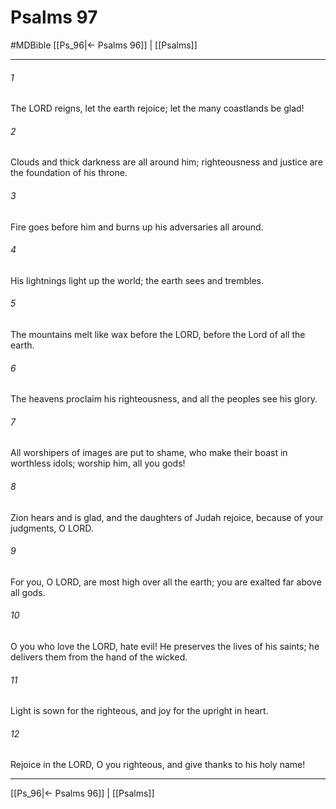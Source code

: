 # Psalms 97
#MDBible
[[Ps_96|← Psalms 96]] | [[Psalms]]

***

###### 1 
The LORD reigns, let the earth rejoice; let the many coastlands be glad! 

###### 2 
Clouds and thick darkness are all around him; righteousness and justice are the foundation of his throne. 

###### 3 
Fire goes before him and burns up his adversaries all around. 

###### 4 
His lightnings light up the world; the earth sees and trembles. 

###### 5 
The mountains melt like wax before the LORD, before the Lord of all the earth. 

###### 6 
The heavens proclaim his righteousness, and all the peoples see his glory. 

###### 7 
All worshipers of images are put to shame, who make their boast in worthless idols; worship him, all you gods! 

###### 8 
Zion hears and is glad, and the daughters of Judah rejoice, because of your judgments, O LORD. 

###### 9 
For you, O LORD, are most high over all the earth; you are exalted far above all gods. 

###### 10 
O you who love the LORD, hate evil! He preserves the lives of his saints; he delivers them from the hand of the wicked. 

###### 11 
Light is sown for the righteous, and joy for the upright in heart. 

###### 12 
Rejoice in the LORD, O you righteous, and give thanks to his holy name! 

***

[[Ps_96|← Psalms 96]] | [[Psalms]]
